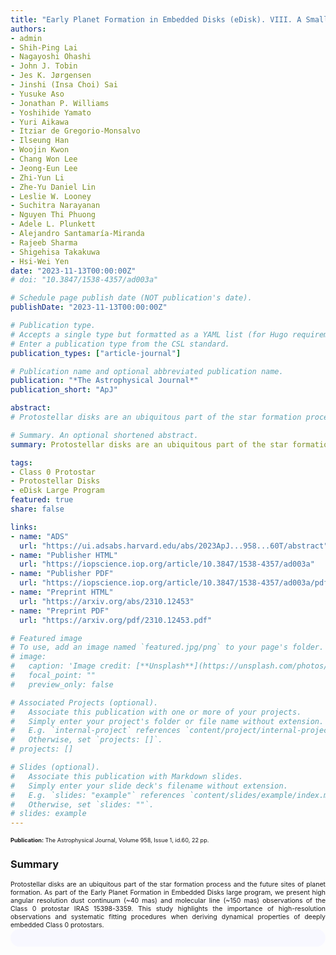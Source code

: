 ```yaml
---
title: "Early Planet Formation in Embedded Disks (eDisk). VIII. A Small Protostellar Disk around the Extremely Low Mass and Young Class 0 Protostar IRAS 15398-3359"
authors:
- admin
- Shih-Ping Lai
- Nagayoshi Ohashi
- John J. Tobin
- Jes K. Jørgensen
- Jinshi (Insa Choi) Sai
- Yusuke Aso
- Jonathan P. Williams
- Yoshihide Yamato
- Yuri Aikawa
- Itziar de Gregorio-Monsalvo
- Ilseung Han
- Woojin Kwon
- Chang Won Lee
- Jeong-Eun Lee
- Zhi-Yun Li
- Zhe-Yu Daniel Lin
- Leslie W. Looney
- Suchitra Narayanan
- Nguyen Thi Phuong
- Adele L. Plunkett
- Alejandro Santamaría-Miranda
- Rajeeb Sharma
- Shigehisa Takakuwa
- Hsi-Wei Yen
date: "2023-11-13T00:00:00Z"
# doi: "10.3847/1538-4357/ad003a"

# Schedule page publish date (NOT publication's date).
publishDate: "2023-11-13T00:00:00Z"

# Publication type.
# Accepts a single type but formatted as a YAML list (for Hugo requirements).
# Enter a publication type from the CSL standard.
publication_types: ["article-journal"]

# Publication name and optional abbreviated publication name.
publication: "*The Astrophysical Journal*"
publication_short: "ApJ"

abstract: 
# Protostellar disks are an ubiquitous part of the star formation process and the future sites of planet formation. As part of the Early Planet Formation in Embedded Disks large program, we present high angular resolution dust continuum (~40 mas) and molecular line (~150 mas) observations of the Class 0 protostar IRAS 15398-3359. The dust continuum is small, compact, and centrally peaked, while more extended dust structures are found in the outflow directions. We perform a 2D Gaussian fitting and find the deconvolved size and 2σ radius of the dust disk to be 4.5 × 2.8 au and 3.8 au, respectively. We estimate the gas+dust disk mass assuming optically thin continuum emission to be 0.6M J-1.8M J, indicating a very low mass disk. The CO isotopologues trace components of the outflows and inner envelope, while SO traces a compact, rotating disk-like component. Using several rotation curve fittings on the position-velocity diagram of the SO emission, the lower limits of the protostellar mass and gas disk radius are 0.022 M ⊙ and 31.2 au, respectively, from our Modified 2 single power-law fitting. A conservative upper limit of the protostellar mass is inferred to be 0.1 M ⊙. The protostellar mass accretion rate and the specific angular momentum at the protostellar disk edge are found to be in the range of (1.3-6.1) × 10-6 M ⊙ yr-1 and (1.2-3.8) × 10-4 km s-1 pc, respectively, with an age estimated between 0.4 × 104 yr and 7.5 × 104 yr. At this young age with no clear substructures in the disk, planet formation would likely not yet have started. This study highlights the importance of high-resolution observations and systematic fitting procedures when deriving dynamical properties of deeply embedded Class 0 protostars.

# Summary. An optional shortened abstract.
summary: Protostellar disks are an ubiquitous part of the star formation process and the future sites of planet formation. As part of the Early Planet Formation in Embedded Disks large program, we present high angular resolution dust continuum (~40 mas) and molecular line (~150 mas) observations of the Class 0 protostar IRAS 15398-3359. This study highlights the importance of high-resolution observations and systematic fitting procedures when deriving dynamical properties of deeply embedded Class 0 protostars.

tags:
- Class 0 Protostar
- Protostellar Disks
- eDisk Large Program
featured: true
share: false

links:
- name: "ADS"
  url: "https://ui.adsabs.harvard.edu/abs/2023ApJ...958...60T/abstract"
- name: "Publisher HTML"
  url: "https://iopscience.iop.org/article/10.3847/1538-4357/ad003a"
- name: "Publisher PDF"
  url: "https://iopscience.iop.org/article/10.3847/1538-4357/ad003a/pdf"
- name: "Preprint HTML"
  url: "https://arxiv.org/abs/2310.12453"
- name: "Preprint PDF"
  url: "https://arxiv.org/pdf/2310.12453.pdf"

# Featured image
# To use, add an image named `featured.jpg/png` to your page's folder. 
# image:
#   caption: 'Image credit: [**Unsplash**](https://unsplash.com/photos/jdD8gXaTZsc)'
#   focal_point: ""
#   preview_only: false

# Associated Projects (optional).
#   Associate this publication with one or more of your projects.
#   Simply enter your project's folder or file name without extension.
#   E.g. `internal-project` references `content/project/internal-project/index.md`.
#   Otherwise, set `projects: []`.
# projects: []

# Slides (optional).
#   Associate this publication with Markdown slides.
#   Simply enter your slide deck's filename without extension.
#   E.g. `slides: "example"` references `content/slides/example/index.md`.
#   Otherwise, set `slides: ""`.
# slides: example
---
```


<!-- Add the publication's **full text** or **supplementary notes** here. You can use rich formatting such as including [code, math, and images](https://docs.hugoblox.com/content/writing-markdown-latex/). -->
<span style="font-size:0.65em;">
<strong>Publication:</strong> The Astrophysical Journal, Volume 958, Issue 1, id.60, 22 pp.
</span>

### Summary
<span style="font-size:0.75em; text-align:justify; text-justify:inter-word; display:block">
Protostellar disks are an ubiquitous part of the star formation process and the future sites of planet formation. As part of the Early Planet Formation in Embedded Disks large program, we present high angular resolution dust continuum (~40 mas) and molecular line (~150 mas) observations of the Class 0 protostar IRAS 15398-3359. This study highlights the importance of high-resolution observations and systematic fitting procedures when deriving dynamical properties of deeply embedded Class 0 protostars.
</span>

<html>
  <style>
    section {
        background: light-dark(ghostwhite, darkslategray);
        color: black;
        border-radius: 1em;
        padding: 1em;
        left: 50% }
    #inner {
        display: inline-block;
        display: flex;
        align-items: center;
        justify-content: center }
  </style>
  <section>
    <div id="inner">
      <script type='text/javascript' src='https://d1bxh8uas1mnw7.cloudfront.net/assets/embed.js'></script>
        <span style="float:center"; 
          class="__dimensions_badge_embed__" 
          data-doi="10.3847/1538-4357/ad003a" 
          data-hide-zero-citations="false" 
          data-legend="always">
        </span>
      <script async src="https://badge.dimensions.ai/badge.js" charset="utf-8"></script>
    </div>
  </section>
